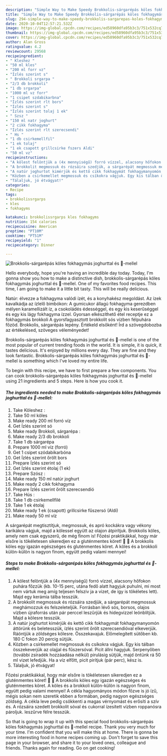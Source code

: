 ```yaml
---
description: "Simple Way to Make Speedy Brokkolis-sárgarépás köles fokhagymás joghurttal és 🐔-mellel"
title: "Simple Way to Make Speedy Brokkolis-sárgarépás köles fokhagymás joghurttal és 🐔-mellel"
slug: 294-simple-way-to-make-speedy-brokkolis-sargarepas-koles-fokhagymas-joghurttal-es-mellel
date: 2020-10-04T12:57:21.532Z
image: https://img-global.cpcdn.com/recipes/ed58960dfa95b3c3/751x532cq70/brokkolis-sargarepas-koles-fokhagymas-joghurttal-es-🐔-mellel-recept-foto.jpg
thumbnail: https://img-global.cpcdn.com/recipes/ed58960dfa95b3c3/751x532cq70/brokkolis-sargarepas-koles-fokhagymas-joghurttal-es-🐔-mellel-recept-foto.jpg
cover: https://img-global.cpcdn.com/recipes/ed58960dfa95b3c3/751x532cq70/brokkolis-sargarepas-koles-fokhagymas-joghurttal-es-🐔-mellel-recept-foto.jpg
author: Alan Gross
ratingvalue: 4.2
reviewcount: 29568
recipeingredient:
- " Kleshez "
- "50 ml kles"
- "200 ml forr vz"
- "Ízlés szerint s"
- " Brokkoli srgarpa "
- "2/3 db brokkoli"
- "1 db srgarpa"
- "1000 ml vz forr"
- "1 csipet szdabikarbna"
- "Ízlés szerint rlt bors"
- "Ízlés szerint s"
- "Ízlés szerint tolaj 1 ek"
- " Szsz "
- "150 ml natr joghurt"
- "2 cikk fokhagyma"
- "Ízlés szerint rlt szerecsendi"
- " Hs "
- "1 db csirkemellfil"
- "1 ek tolaj"
- "1 ek csapott grillcsirke fszers Aldi"
- "50 ml vz"
recipeinstructions:
- "A kölest felöntjük a (4x mennyiségű) forró vízzel, alacsony hőfokon puhára főzzük (kb. 10-15 perc, utána fedő alatt hagyjuk puhulni, mi most nem vártuk meg amíg teljesen felsziv ja a vizet, de így is tökéletes lett). Majd egy kerámia tálba tesszük."
- "A brokkolit megmossuk és rózsáira szedjük, a sárgarépát megmossuk meghámozzuk és felszeleteljük. Forrásban lévő sós, borsos, olajos vízben újraforrás után pár perccel leszűrjük és hidegvizzel leönblítjük. Majd a kölesre tesszük."
- "A natúr joghurtot kimérjük és kettő cikk fokhagymát fokhagymanyomón áttörünk és beletesszük, ízlés szerint őrölt szerecsendióval elkeverjük. Ráöntjük a zöldséges kölesre. Összekavajuk. Előmelegített sütőben kb. 180 C fokon 20 percig sütjük."
- "Közben a csirkemellet megmossuk és csíkokra vágjuk. Egy kis tálban összekeverjük az olajjal és fűszersóval. Picit állni hagyjuk. Serpenyőben (további zsiradék hozzáadása nélkül) pirulásig sütjük, majd öntünk rá 50 ml vizet lefedjük. Ha a víz elfőtt, picit pirítjuk (pár perc), kész is."
- "Tálaljuk, jó étvágyat!"
categories:
- Recipe
tags:
- brokkolissrgarps
- kles
- fokhagyms

katakunci: brokkolissrgarps kles fokhagyms 
nutrition: 154 calories
recipecuisine: American
preptime: "PT10M"
cooktime: "PT51M"
recipeyield: "1"
recipecategory: Dinner

---
```



![Brokkolis-sárgarépás köles fokhagymás joghurttal és 🐔-mellel](https://img-global.cpcdn.com/recipes/ed58960dfa95b3c3/751x532cq70/brokkolis-sargarepas-koles-fokhagymas-joghurttal-es-🐔-mellel-recept-foto.jpg)

Hello everybody, hope you're having an incredible day today. Today, I'm gonna show you how to make a distinctive dish, brokkolis-sárgarépás köles fokhagymás joghurttal és 🐔-mellel. One of my favorites food recipes. This time, I am going to make it a little bit tasty. This will be really delicious.

Natúr: élvezze a fokhagyma valódi ízét, és a konyhakész megoldást. Az ízek kavalkádja az ízlelő bimbókon: A gumicukor állagú fokhagyma gerezdben mélyen karamellizált íz, a csokoládés édességgel, és egy kis keserűséggel és egy kis lágy fokhagyma ízzel. Gyorsan elkészíthető étel receptje ez a fokhagymás brokkoli A gyorsfagyasztott brokkolit sós vízben félpuhára főzöd. Brokkolis, sárgarépás lepény. Értékeld elsőként! Írd a szövegdobozba az értékelésed, szöveges véleményedet!

Brokkolis-sárgarépás köles fokhagymás joghurttal és 🐔-mellel is one of the most popular of current trending foods in the world. It is simple, it is quick, it tastes delicious. It's enjoyed by millions every day. They are fine and they look fantastic. Brokkolis-sárgarépás köles fokhagymás joghurttal és 🐔-mellel is something which I've loved my entire life.


To begin with this recipe, we have to first prepare a few components. You can cook brokkolis-sárgarépás köles fokhagymás joghurttal és 🐔-mellel using 21 ingredients and 5 steps. Here is how you cook it.

<!--inarticleads1-->

##### The ingredients needed to make Brokkolis-sárgarépás köles fokhagymás joghurttal és 🐔-mellel:

1. Take  Köleshez :
1. Take 50 ml köles
1. Make ready 200 ml forró víz
1. Get Ízlés szerint só
1. Make ready  Brokkoli, sárgarépa :
1. Make ready 2/3 db brokkoli
1. Take 1 db sárgarépa
1. Prepare 1000 ml víz (forró)
1. Get 1 csipet szódabikarbóna
1. Get Ízlés szerint őrölt bors
1. Prepare Ízlés szerint só
1. Get Ízlés szerint étolaj (1 ek)
1. Prepare  Szósz :
1. Make ready 150 ml natúr joghurt
1. Make ready 2 cikk fokhagyma
1. Prepare Ízlés szerint őrölt szerecsendió
1. Take  Hús :
1. Take 1 db csirkemellfilé
1. Take 1 ek étolaj
1. Make ready 1 ek (csapott) grillcsirke fűszersó (Aldi)
1. Make ready 50 ml víz


A sárgarépát megtisztítjuk, megmossuk, és apró kockákra vagy vékony karikákra vágjuk, majd a kölessel együtt az olajon átpirítjuk. Brokkolis köles, amely nem csak egyszerű, de még finom is! Főzési praktikákkal, hogy már elsőre is tökéletesen sikeredjen ez a gluténmentes köret!   A brokkolis köles egy igazán egészséges és gluténmentes köret. A köles és a brokkoli külön-külön is nagyon finom, együtt pedig valami mennyei! 

<!--inarticleads2-->

##### Steps to make Brokkolis-sárgarépás köles fokhagymás joghurttal és 🐔-mellel:

1. A kölest felöntjük a (4x mennyiségű) forró vízzel, alacsony hőfokon puhára főzzük (kb. 10-15 perc, utána fedő alatt hagyjuk puhulni, mi most nem vártuk meg amíg teljesen felsziv ja a vizet, de így is tökéletes lett). Majd egy kerámia tálba tesszük.
1. A brokkolit megmossuk és rózsáira szedjük, a sárgarépát megmossuk meghámozzuk és felszeleteljük. Forrásban lévő sós, borsos, olajos vízben újraforrás után pár perccel leszűrjük és hidegvizzel leönblítjük. Majd a kölesre tesszük.
1. A natúr joghurtot kimérjük és kettő cikk fokhagymát fokhagymanyomón áttörünk és beletesszük, ízlés szerint őrölt szerecsendióval elkeverjük. Ráöntjük a zöldséges kölesre. Összekavajuk. Előmelegített sütőben kb. 180 C fokon 20 percig sütjük.
1. Közben a csirkemellet megmossuk és csíkokra vágjuk. Egy kis tálban összekeverjük az olajjal és fűszersóval. Picit állni hagyjuk. Serpenyőben (további zsiradék hozzáadása nélkül) pirulásig sütjük, majd öntünk rá 50 ml vizet lefedjük. Ha a víz elfőtt, picit pirítjuk (pár perc), kész is.
1. Tálaljuk, jó étvágyat!


Főzési praktikákkal, hogy már elsőre is tökéletesen sikeredjen ez a gluténmentes köret!   A brokkolis köles egy igazán egészséges és gluténmentes köret. A köles és a brokkoli külön-külön is nagyon finom, együtt pedig valami mennyei! A cékla hagyományos módon főzve is jó ízű, mégis sokan nem szeretik ebben a formában, pedig nagyon egészséges zöldség. A cékla leve pedig csökkenti a magas vérnyomást és erősíti a szív és. A rózsáira szedett brokkolit sóval és cukorral ízesített vízben roppanósra pároljuk. leszűrve félre tesszük. 

So that is going to wrap it up with this special food brokkolis-sárgarépás köles fokhagymás joghurttal és 🐔-mellel recipe. Thank you very much for your time. I'm confident that you will make this at home. There is gonna be more interesting food in home recipes coming up. Don't forget to save this page in your browser, and share it to your loved ones, colleague and friends. Thanks again for reading. Go on get cooking!
